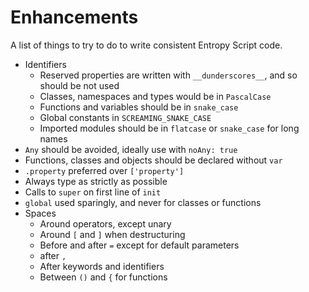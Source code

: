 # Enhancements

A list of things to try to do to write consistent Entropy Script code.

* Identifiers
    * Reserved properties are written with `__dunderscores__`, and so should be not used
    * Classes, namespaces and types would be in `PascalCase`
    * Functions and variables should be in `snake_case`
    * Global constants in `SCREAMING_SNAKE_CASE`
    * Imported modules should be in `flatcase` or `snake_case` for long names
* `Any` should be avoided, ideally use with `noAny: true`
* Functions, classes and objects should be declared without `var`
* `.property` preferred over `['property']`
* Always type as strictly as possible
* Calls to `super` on first line of `init`
* `global` used sparingly, and never for classes or functions
* Spaces
    * Around operators, except unary
    * Around `[` and `]` when destructuring
    * Before and after `=` except for default parameters
    * after `,`
    * After keywords and identifiers
    * Between `()` and `{` for functions
